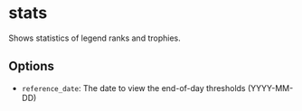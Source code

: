 # stats

Shows statistics of legend ranks and trophies.

## Options

* `reference_date`: The date to view the end-of-day thresholds (YYYY-MM-DD)

